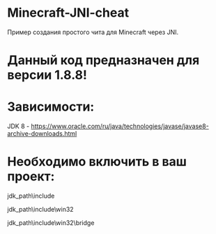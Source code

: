# Minecraft-JNI-cheat
Пример создания простого чита для Minecraft через JNI.
# Данный код предназначен для версии 1.8.8!

# Зависимости:
JDK 8 - https://www.oracle.com/ru/java/technologies/javase/javase8-archive-downloads.html
# Необходимо включить в ваш проект:
jdk_path\include

jdk_path\include\win32

jdk_path\include\win32\bridge
